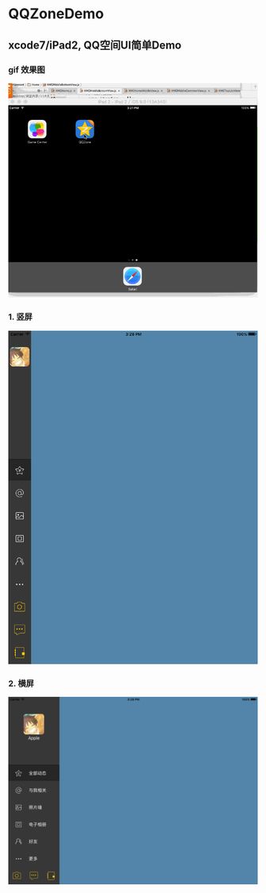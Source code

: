 # QQZoneDemo
##  xcode7/iPad2, QQ空间UI简单Demo
### gif 效果图
![](https://github.com/BianJiantao/QQZoneDemo/blob/master/Image/QQ.gif?raw=true)
### 1. 竖屏
![](https://github.com/BianJiantao/QQZoneDemo/blob/master/Image/portrait.png?raw=true)
### 2. 横屏
![](https://github.com/BianJiantao/QQZoneDemo/blob/master/Image/landscape.png?raw=true)
